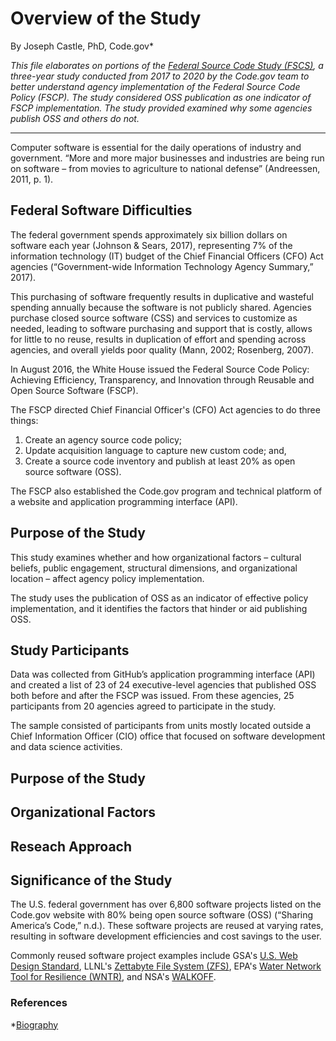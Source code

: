 # Overview of the Study
By Joseph Castle, PhD, Code.gov*

*This file elaborates on portions of the [Federal Source Code Study (FSCS)](#), a three-year study conducted from 2017 to 2020 by the Code.gov team to better understand agency implementation of the Federal Source Code Policy (FSCP). The study considered OSS publication as one indicator of FSCP implementation. The study provided examined why some agencies publish OSS and others do not.*

<hr>

Computer software is essential for the daily operations of industry and government. “More and more major businesses and industries are being run on software – from movies to agriculture to national defense” (Andreessen, 2011, p. 1).

## Federal Software Difficulties

The federal government spends approximately six billion dollars on software each year (Johnson & Sears, 2017), representing 7% of the information technology (IT) budget of the Chief Financial Officers (CFO) Act agencies (“Government-wide Information Technology Agency Summary,” 2017).

This purchasing of software frequently results in duplicative and wasteful spending annually because the software is not publicly shared. Agencies purchase closed source software (CSS) and services to customize as needed, leading to software purchasing and support that is costly, allows for little to no reuse, results in duplication of effort and spending across agencies, and overall yields poor quality (Mann, 2002; Rosenberg, 2007).

In August 2016, the White House issued the Federal Source Code Policy: Achieving Efficiency, Transparency, and Innovation through Reusable and Open Source Software (FSCP). 

The FSCP directed Chief Financial Officer's (CFO) Act agencies to do three things: 
1. Create an agency source code policy; 
2. Update acquisition language to capture new custom code; and, 
3. Create a source code inventory and publish at least 20% as open source software (OSS). 

The FSCP also established the Code.gov program and technical platform of a website and application programming interface (API).

## Purpose of the Study





This study examines whether and how organizational factors – cultural beliefs, public engagement, structural dimensions, and organizational location – affect agency policy implementation.

The study uses the publication of OSS as an indicator of effective policy implementation, and it identifies the factors that hinder or aid publishing OSS.


## Study Participants

Data was collected from GitHub’s application programming interface (API) and created a list of 23 of 24 executive-level agencies that published OSS both before and after the FSCP was issued. From these agencies, 25 participants from 20 agencies agreed to participate in the study.

The sample consisted of participants from units mostly located outside a Chief Information Officer (CIO) office that focused on software development and data science activities.


## Purpose of the Study

## Organizational Factors

## Reseach Approach

## Significance of the Study

The U.S. federal government has over 6,800 software projects listed on the Code.gov website with 80% being open source software (OSS) (“Sharing America’s Code,” n.d.). These software projects are reused at varying rates, resulting in software development efficiencies and cost savings to the user.

Commonly reused software project examples include GSA's [U.S. Web Design Standard](#), LLNL's [Zettabyte File System (ZFS)](#), EPA's [Water Network Tool for Resilience (WNTR)](#), and NSA's [WALKOFF](#).




### References
*[Biography](https://digital.gov/authors/joseph-castle/)